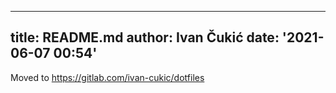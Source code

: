 ---
title: README.md
author: Ivan Čukić
date: '2021-06-07 00:54'
--

Moved to https://gitlab.com/ivan-cukic/dotfiles
